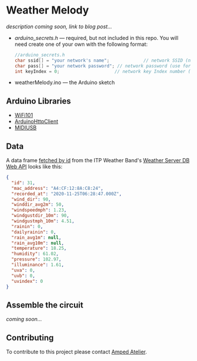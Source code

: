 # Weather Melody
*description coming soon, link to blog post...*
* *arduino_secrets.h* — required, but not included in this repo. You will need create one of your own with the following format:
  ```C++
  //arduino_secrets.h
  char ssid[] = "your network's name";             // network SSID (name)
  char pass[] = "your network password"; // network password (use for WPA, or use as key for WEP)
  int keyIndex = 0;                     // network key Index number (needed only for WEP)
  ```
* weatherMelody.ino — the Arduino sketch

## Arduino Libraries
* [WiFi101](https://www.arduino.cc/en/Reference/WiFi101)
* [ArduinoHttpClient](https://github.com/arduino-libraries/ArduinoHttpClient)
* [MIDIUSB](https://github.com/arduino-libraries/MIDIUSB)

## Data
A data frame [fetched by id](http://weatherband.itp.io:3000/data/id/31) from the ITP Weather Band's [Weather Server DB Web API](https://github.com/ITPNYU/Weather-Band/tree/main/database-api) looks like this:
```JSON
{
  "id": 31,
  "mac_address": "A4:CF:12:8A:C8:24",
  "recorded_at": "2020-11-25T06:28:47.000Z",
  "wind_dir": 90,
  "winddir_avg2m": 50,
  "windspeedmph": 1.23,
  "windgustdir_10m": 90,
  "windgustmph_10m": 4.51,
  "rainin": 0,
  "dailyrainin": 0,
  "rain_avg1m": null,
  "rain_avg10m": null,
  "temperature": 18.25,
  "humidity": 61.02,
  "pressure": 102.97,
  "illuminance": 1.61,
  "uva": 0,
  "uvb": 0,
  "uvindex": 0
}
```

## Assemble the circuit
*coming soon...*

## Contributing
To contribute to this project please contact [Amped Atelier](ampedatelier@gmail.com).